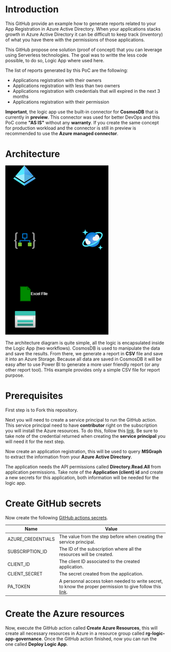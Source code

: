 # Introduction

This GitHub provide an example how to generate reports related to your App Registration in Azure Active Directory.  When your applications stacks growth in Azure Active Directory it can be difficult to keep track (inventory) of what you have there with the permissions of those applications.

This GitHub propose one solution (proof of concept) that you can leverage using Serverless technologies.  The goal was to writte the less code possible, to do so, Logic App where used here.

The list of reports generated by this PoC are the following:

<ul>
    <li>Applications registration with their owners</li>
    <li>Applications registration with less than two owners</li>
    <li>Applications registration with credentials that will expired in the next 3 months</li>
    <li>Applications registration with their permission</li>
</ul>

**Important**, the logic app use the built-in connector for **CosmosDB** that is currently in **preview**.  This connector was used for better DevOps and this PoC come **"AS IS"** without any **warranty**.  If you create the same concept for production workload and the connector is still in preview is recommended to use the **Azure managed connector**.

# Architecture

![Architecture](https://github.com/hugogirard/appRegistrationGovernance/blob/main/diagram/logicapp.drawio.png?raw=true)

The architecture diagram is quite simple, all the logic is encapsulated inside the Logic App (two workflows).  CosmosDB is used to manipulate the data and save the results.  From there, we generate a report in **CSV** file and save it into an Azure Storage.  Because all data are saved in CosmosDB it will be easy after to use Power BI to generate a more user friendly report (or any other report tool).  THis example provides only a simple CSV file for report purpose.

# Prerequisites

First step is to Fork this repository.

Next you will need to create a service principal to run the GitHub action.  This service principal need to have **contributor** right on the subscription you will install the Azure resources.  To do this, follow this [link](https://github.com/marketplace/actions/azure-login#configure-a-service-principal-with-a-secret). Be sure to take note of the credential returned when creating the **service principal** you will need it for the next step.

Now create an application registration, this will be used to query **MSGraph** to extract the information from your **Azure Active Directory**.

The application needs the API permissions called **Directory.Read.All** from application permissions. Take note of the **Application (client) id** and create a new secrets for this application, both information will be needed for the logic app.

# Create GitHub secrets

Now create the following [GitHub actions secrets](https://docs.github.com/en/rest/actions/secrets?apiVersion=2022-11-28).

| Name | Value
| ----- | -----
| AZURE_CREDENTIALS | The value from the step before when creating the service principal.
| SUBSCRIPTION_ID | The ID of the subscription where all the resources will be created.
| CLIENT_ID | The client ID associated to the created application.
| CLIENT_SECRET | The secret created from the application.
| PA_TOKEN | A personnal access token needed to write secret, to know the proper permission to give follow this [link](https://github.com/marketplace/actions/create-github-secret-action).

# Create the Azure resources

Now, execute the GitHub action called **Create Azure Resources**, this will create all necessary resources in Azure in a resource group called **rg-logic-app-governance**.  Once the GitHub action finished, now you can run the one called **Deploy Logic App**.